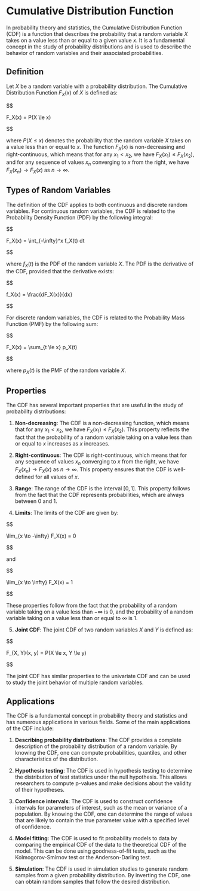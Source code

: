 # Cumulative Distribution Function

In probability theory and statistics, the Cumulative Distribution Function (CDF) is a function that describes the probability that a random variable $X$ takes on a value less than or equal to a given value $x$. It is a fundamental concept in the study of probability distributions and is used to describe the behavior of random variables and their associated probabilities.

## Definition

Let $X$ be a random variable with a probability distribution. The Cumulative Distribution Function $F_X(x)$ of $X$ is defined as:


$$

F_X(x) = P(X \le x)

$$


where $P(X \le x)$ denotes the probability that the random variable $X$ takes on a value less than or equal to $x$. The function $F_X(x)$ is non-decreasing and right-continuous, which means that for any $x_1 < x_2$, we have $F_X(x_1) \le F_X(x_2)$, and for any sequence of values $x_n$ converging to $x$ from the right, we have $F_X(x_n) \to F_X(x)$ as $n \to \infty$.

## Types of Random Variables

The definition of the CDF applies to both continuous and discrete random variables. For continuous random variables, the CDF is related to the Probability Density Function (PDF) by the following integral:


$$

F_X(x) = \int_{-\infty}^x f_X(t) dt

$$


where $f_X(t)$ is the PDF of the random variable $X$. The PDF is the derivative of the CDF, provided that the derivative exists:


$$

f_X(x) = \frac{dF_X(x)}{dx}

$$


For discrete random variables, the CDF is related to the Probability Mass Function (PMF) by the following sum:


$$

F_X(x) = \sum_{t \le x} p_X(t)

$$


where $p_X(t)$ is the PMF of the random variable $X$.

## Properties

The CDF has several important properties that are useful in the study of probability distributions:

1. **Non-decreasing**: The CDF is a non-decreasing function, which means that for any $x_1 < x_2$, we have $F_X(x_1) \le F_X(x_2)$. This property reflects the fact that the probability of a random variable taking on a value less than or equal to $x$ increases as $x$ increases.

2. **Right-continuous**: The CDF is right-continuous, which means that for any sequence of values $x_n$ converging to $x$ from the right, we have $F_X(x_n) \to F_X(x)$ as $n \to \infty$. This property ensures that the CDF is well-defined for all values of $x$.

3. **Range**: The range of the CDF is the interval $[0, 1]$. This property follows from the fact that the CDF represents probabilities, which are always between 0 and 1.

4. **Limits**: The limits of the CDF are given by:

   
$$

   \lim_{x \to -\infty} F_X(x) = 0
   
$$


   and

   
$$

   \lim_{x \to \infty} F_X(x) = 1
   
$$


   These properties follow from the fact that the probability of a random variable taking on a value less than $-\infty$ is 0, and the probability of a random variable taking on a value less than or equal to $\infty$ is 1.

5. **Joint CDF**: The joint CDF of two random variables $X$ and $Y$ is defined as:

   
$$

   F_{X, Y}(x, y) = P(X \le x, Y \le y)
   
$$


   The joint CDF has similar properties to the univariate CDF and can be used to study the joint behavior of multiple random variables.

## Applications

The CDF is a fundamental concept in probability theory and statistics and has numerous applications in various fields. Some of the main applications of the CDF include:

1. **Describing probability distributions**: The CDF provides a complete description of the probability distribution of a random variable. By knowing the CDF, one can compute probabilities, quantiles, and other characteristics of the distribution.

2. **Hypothesis testing**: The CDF is used in hypothesis testing to determine the distribution of test statistics under the null hypothesis. This allows researchers to compute p-values and make decisions about the validity of their hypotheses.

3. **Confidence intervals**: The CDF is used to construct confidence intervals for parameters of interest, such as the mean or variance of a population. By knowing the CDF, one can determine the range of values that are likely to contain the true parameter value with a specified level of confidence.

4. **Model fitting**: The CDF is used to fit probability models to data by comparing the empirical CDF of the data to the theoretical CDF of the model. This can be done using goodness-of-fit tests, such as the Kolmogorov-Smirnov test or the Anderson-Darling test.

5. **Simulation**: The CDF is used in simulation studies to generate random samples from a given probability distribution. By inverting the CDF, one can obtain random samples that follow the desired distribution.
